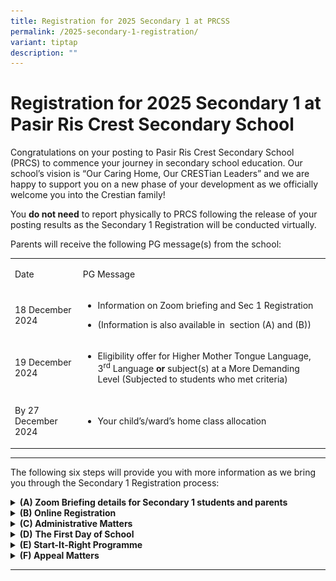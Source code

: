 ```yaml
---
title: Registration for 2025 Secondary 1 at PRCSS
permalink: /2025-secondary-1-registration/
variant: tiptap
description: ""
---
```

<h1><strong>Registration for 2025 Secondary 1 at Pasir Ris Crest Secondary School</strong>&nbsp;</h1>
<p>Congratulations on your posting to Pasir Ris Crest Secondary School (PRCS)
to commence your journey in secondary school education. Our school’s vision
is “Our Caring Home, Our CRESTian Leaders” and we are happy to support
you on a new phase of your development as we officially welcome you into
the Crestian family!&nbsp;</p>
<p>You <strong>do not need</strong> to report physically to PRCS following
the release of your posting results as the Secondary 1 Registration will
be conducted virtually.&nbsp;&nbsp;</p>
<p>Parents will receive the following PG message(s) from the school:&nbsp;</p>
<table style="minWidth: 50px">
<colgroup>
<col>
<col>
</colgroup>
<tbody>
<tr>
<td rowspan="1" colspan="1">
<p>Date&nbsp;</p>
</td>
<td rowspan="1" colspan="1">
<p>PG Message&nbsp;</p>
</td>
</tr>
<tr>
<td rowspan="1" colspan="1">
<p>18 December 2024&nbsp;</p>
</td>
<td rowspan="1" colspan="1">
<ul data-tight="true" class="tight">
<li>
<p>Information on Zoom briefing and Sec 1 Registration&nbsp;</p>
</li>
<li>
<p>(Information is also available in&nbsp; section (A) and (B))&nbsp;</p>
</li>
</ul>
</td>
</tr>
<tr>
<td rowspan="1" colspan="1">
<p>19 December 2024&nbsp;</p>
</td>
<td rowspan="1" colspan="1">
<ul data-tight="true" class="tight">
<li>
<p>Eligibility offer for Higher Mother Tongue Language, 3<sup>rd</sup> Language<strong> or</strong> subject(s)
at a More Demanding Level (Subjected to students who met criteria)&nbsp;</p>
</li>
</ul>
</td>
</tr>
<tr>
<td rowspan="1" colspan="1">
<p>By 27 December 2024&nbsp;</p>
</td>
<td rowspan="1" colspan="1">
<ul data-tight="true" class="tight">
<li>
<p>Your child’s/ward’s home class allocation&nbsp;</p>
</li>
</ul>
</td>
</tr>
</tbody>
</table>
<hr>
<p></p>
<p>The following six steps will provide you with more information as we bring
you through the Secondary 1 Registration process:&nbsp;&nbsp;</p>
<div data-type="detailGroup" class="isomer-accordion isomer-accordion-white">
<details class="isomer-details">
<summary><strong>(A) Zoom Briefing details for Secondary 1 students and parents</strong>
</summary>
<div data-type="detailsContent" class="isomer-details-content">
<ol>
<li>
<p>Parents are encouraged to join us via Zoom for a welcome address by Principal,
Year Head, and Subject-Based Banding briefing by the teacher in-charge.&nbsp;</p>
<p><strong>Date: </strong>Thursday, 19 December 2024&nbsp;</p>
<p><strong>Time: </strong>9.00 a.m. to 11.00 a.m.&nbsp;</p>
<p></p>
<p>Click on the following to join Zoom Meeting&nbsp;</p>
<p><strong><a href="https://moe-singapore.zoom.us/j/87084632025" rel="noopener noreferrer nofollow" target="_blank"><u>https://moe-singapore.zoom.us/j/87084632025</u></a></strong>&nbsp;</p>
<p></p>
<p><strong>Meeting ID: 870 8463 2025</strong>&nbsp;</p>
<p><strong>Passcode: 927179</strong>&nbsp;</p>
<p></p>
<p>For security reasons, please use this format for your login username.<strong>&nbsp;</strong>&nbsp;</p>
<p><strong>Login username: PRCS/ Child’s name</strong>&nbsp;</p>
<p>(<em>Only participants with the suggested format for the login username will be admitted into the briefing</em>)&nbsp;</p>
<p></p>
</li>
<li>
<p>The Principal’s slides will also be uploaded on the school website after
the session.&nbsp;</p>
</li>
</ol>
</div>
</details>
<details class="isomer-details">
<summary><strong>(B) Online Registration</strong>
</summary>
<div data-type="detailsContent" class="isomer-details-content">
<p>Please ensure that you have your Parents Gateway (PG) mobile app ready
to complete the Sec 1 online registration.&nbsp; Please note that Parent
Gateway may be down between 12pm to 5pm on 18 December to facilitate the
secondary 1 posting. Pasir Ris Crest Secondary School will be automatically
reflected and assigned to your PG once the transition has been completed
by the next working day.&nbsp;&nbsp;</p>
<p>&nbsp;</p>
<ol>
<li>
<p><strong>E-Registration</strong>.&nbsp;&nbsp;</p>
<ol data-tight="true" class="tight">
<li>
<p>Please complete the <strong><a href="https://go.gov.sg/s1registration2025" class="Hyperlink SCXW84047514 BCX8" rel="noreferrer noopener" target="_blank"><u>Online Registration Form</u></a></strong>.&nbsp;&nbsp;</p>
</li>
<li>
<p>The registration takes about 10 minutes. Please complete all fields.&nbsp;</p>
</li>
<li>
<p>It is <strong>compulsory</strong> for parents/guardians to complete the
registration. Please complete the registration latest by<strong> Wednesday, 18 December 2024, 11:59 p.m.</strong>&nbsp;</p>
</li>
</ol>
</li>
</ol>
<p>&nbsp;</p>
<ol start="2">
<li>
<p>Log in to PG mobile app (if you have not downloaded the app, please refer
to the link, <a href="https://go.gov.sg/s1registration2025" rel="noopener noreferrer nofollow" target="_blank"><u>https://www.prcss.moe.edu.sg/support/parentsgateway/</u></a> ).&nbsp;</p>
</li>
</ol>
<p>&nbsp;</p>
<ol start="3">
<li>
<p>You may also receive a message via PG to inform if your child is eligible
for Higher Mother Tongue Language, 3<sup>rd</sup> Language or is eligible
to offer subject(s) at a More Demanding Level.&nbsp;</p>
<ol data-tight="true" class="tight">
<li>
<p>Higher Mother Tongue Language eligibility, or&nbsp;</p>
</li>
<li>
<p>3<sup>rd</sup> Language eligibility or&nbsp;</p>
</li>
<li>
<p>Offer for Subject(s) at a More Demanding level.&nbsp;&nbsp;</p>
</li>
</ol>
</li>
</ol>
<p>&nbsp;</p>
<ol start="4">
<li>
<p>For parents who do not have access to PG app, please contact the school.&nbsp;</p>
</li>
</ol>
</div>
</details>
<details class="isomer-details">
<summary><strong>(C) Administrative Matters</strong>
</summary>
<div data-type="detailsContent" class="isomer-details-content">
<p>After you have received the messages via PG/email, you may commence on
the following (whichever applicable)</p>
<ol data-tight="true" class="tight">
<li>
<p><strong>Offer for Subject(s) at More Demanding Level</strong>
</p>
<p>More information on offer for Subject(s) at More Demanding Level will
be provided during the Zoom briefing on <strong>19 December 2024</strong>.&nbsp;</p>
<p></p>
</li>
<li>
<p><strong>Purchase of new Uniform and Textbooks&nbsp;</strong>
</p>
<ol data-tight="true" class="tight">
<li>
<p>Click on the link below for 2025 booklists.&nbsp;</p>
<p><a href="https://www.prcss.moe.edu.sg/2025-prcs-booklist-and-uniform-purchase-updated/" rel="noopener noreferrer nofollow" target="_blank">https://www.prcss.moe.edu.sg/2025-prcs-booklist-and-uniform-purchase-updated/</a>&nbsp;</p>
<p></p>
<p>If your child is taking up the Offer for Subject(s) at More Demanding
Level, refer to the booklist for the indicative level of the subject i.e.
G3, G2, for the appropriate textbooks/workbooks to purchase.&nbsp;&nbsp;</p>
<p></p>
</li>
<li>
<p>To manage the crowd on-site and reduce wait-times, the school has made
arrangements for parents/ students to opt either for self-collection (during
pre-assigned slots based on the booklist); or paid delivery, when ordering
textbooks and uniforms during the end of year sales period.&nbsp;&nbsp;&nbsp;</p>
<p></p>
</li>
<li>
<p>Walk-in strictly by appointment only.&nbsp;
<br>You may book your walk-in purchase at <a href="https://www.pacificbookstores.com/appointment/book" rel="noopener noreferrer nofollow" target="_blank">https://www.pacificbookstores.com/appointment/book</a>&nbsp;</p>
<p></p>
</li>
<li>
<p>Please contact the school bookshop and uniform vendor using the information
in the table to indicate your preferred option and make the necessary arrangements.&nbsp;&nbsp;</p>
<table style="minWidth: 50px">
<colgroup>
<col>
<col>
</colgroup>
<tbody>
<tr>
<td rowspan="1" colspan="1">
<p>Bookshop&nbsp;</p>
</td>
<td rowspan="1" colspan="1">
<ul data-tight="true" class="tight">
<li>
<p>Online platform: <a href="https://www.pacificbookstores.com/" rel="noopener noreferrer nofollow" target="_blank"><u>https://www.pacificbookstores.com</u></a>&nbsp;&nbsp;</p>
</li>
<li>
<p>Contact number: 6929 8012 / 6559 2269&nbsp;</p>
</li>
</ul>
</td>
</tr>
<tr>
<td rowspan="1" colspan="1">
<p>School uniform&nbsp;</p>
</td>
<td rowspan="1" colspan="1">
<ul data-tight="true" class="tight">
<li>
<p>Online platform: <a href="https://asencio.com.sg/" rel="noopener noreferrer nofollow" target="_blank"><u>https://asencio.com.sg/</u></a>
</p>
</li>
<li>
<p>Email: <a href="mailto:prcs@asencio.com.sg" rel="noopener noreferrer nofollow" target="_blank"><u>prcs@asencio.com.sg</u></a><u>&nbsp;</u>&nbsp;</p>
</li>
<li>
<p>Contact number: 6764 3102&nbsp;</p>
</li>
</ul>
</td>
</tr>
</tbody>
</table>
</li>
<li>
<p>For student who are under the MOE Financial Assistance Scheme, please
access the booking link/email below to make your purchases.&nbsp;</p>
<table style="minWidth: 50px">
<colgroup>
<col>
<col>
</colgroup>
<tbody>
<tr>
<td rowspan="1" colspan="1">
<p>Bookshop&nbsp;</p>
</td>
<td rowspan="1" colspan="1">
<ul data-tight="true" class="tight">
<li>
<p>E-appointment link: <a href="https://www.pacificbookstores.com/appointment/book" rel="noopener noreferrer nofollow" target="_blank"><u>https://www.pacificbookstores.com/appointment/book</u></a>&nbsp;</p>
</li>
<li>
<p>Email: <a href="mailto:sales@pacificbookstores.com" rel="noopener noreferrer nofollow" target="_blank"><u>sales@pacificbookstores.com</u></a>&nbsp;</p>
</li>
<li>
<p>Tel: 6929 8012<u>&nbsp;</u>&nbsp;</p>
</li>
<li>
<p><em>NOTE: Kindly wait for school results if you have applied for FAS. Do not purchase books in advance.&nbsp;</em>&nbsp;</p>
</li>
</ul>
</td>
</tr>
<tr>
<td rowspan="1" colspan="1">
<p>School uniform&nbsp;</p>
</td>
<td rowspan="1" colspan="1">
<ul data-tight="true" class="tight">
<li>
<p>Email: <a href="mailto:prcs@asencio.com.sg" rel="noopener noreferrer nofollow" target="_blank"><u>prcs@asencio.com.sg</u></a><u>&nbsp;</u>&nbsp;</p>
</li>
<li>
<p>Tel: 6764 3102&nbsp;&nbsp;</p>
</li>
</ul>
</td>
</tr>
</tbody>
</table>
</li>
</ol>
<p></p>
</li>
<li>
<p><strong>Secondary 1 Parent Teacher Meeting and CCA Briefing&nbsp;</strong>
</p>
<ol data-tight="true" class="tight">
<li>
<p>We would like to invite all parents and students to attend the Secondary
One Parent Teacher Meeting and CCA Briefing on <strong><u>Saturday, 18 January 2025, from 8.00 a.m. to 11.00 a.m.</u></strong> in
the school.&nbsp;&nbsp;</p>
</li>
<li>
<p>More information on the briefing will be provided nearer the date.&nbsp;&nbsp;</p>
<p></p>
</li>
</ol>
</li>
<li>
<p><strong>Parent Support Group&nbsp;</strong>
</p>
<ol data-tight="true" class="tight">
<li>
<p>The PRCS Parent Support Group (PSG) are strong advocates of fostering
a conducive home-school partnership and seeks to support the school’s mission
towards becoming 'A Choice School that nurtures the Hearts and Minds of
Crestian Leaders to be the pride of family, community and nation'. The
PSG is a network of parents that also supports the holistic development
of Crestians through participation in and organisation of school activities
(e.g. Education and Career Sharing, Overcomers’ Run) and PSG-related programmes
for parents and students.&nbsp;</p>
</li>
<li>
<p>Find out more about PRCS PSG by clicking on this <a href="https://sites.google.com/moe.edu.sg/prcss-psg/psg-home" rel="noopener nofollow" target="_blank">link</a>.&nbsp;</p>
</li>
<li>
<p>If you would like to play an active role or be involved in PRCS PSG events,
please sign up <a href="https://docs.google.com/forms/d/e/1FAIpQLScz_aMWALubDvnByaW0F14tudbVFG6NRpve_DxlG3YH3_3hfA/viewform" rel="noopener nofollow" target="_blank">here</a>.&nbsp;</p>
</li>
</ol>
<p></p>
</li>
<li>
<p><strong>Parenting workshops&nbsp;</strong>
</p>
<ol data-tight="true" class="tight">
<li>
<p>Care Corner is an MSF-appointed Families For Life @ Community provider
for PRCSS.&nbsp;&nbsp;</p>
</li>
<li>
<p>Care Corner will be conducting the Triple P seminar series which is curated
for parents with children transitioning to Secondary 1 to provide them
with a better and broader understanding of positive parenting principals
and strategies. Please refer to the poster below for more information.
You may sign up for the talk <a href="https://apc01.safelinks.protection.outlook.com/?url=https%3A%2F%2Fgo.gov.sg%2Ftriplep-transition2025&amp;data=05%7C02%7Cnoviong%40carecorner.org.sg%7C031d30aeba154fb881ff08dcf2400e2a%7C26bdcb6128464c0389c07509586f82a5%7C0%7C0%7C638651604163375752%7CUnknown%7CTWFpbGZsb3d8eyJWIjoiMC4wLjAwMDAiLCJQIjoiV2luMzIiLCJBTiI6Ik1haWwiLCJXVCI6Mn0%3D%7C0%7C%7C%7C&amp;sdata=HjV5RS8JDSjCBBguwtDVe57VcXU9X1krNUSnO%2F19YEQ%3D&amp;reserved=0" rel="noopener nofollow" target="_blank">here </a>(Singpass
is required).&nbsp;</p>
<p></p>
<div class="isomer-image-wrapper">
<img style="width: 100%" height="auto" width="100%" alt="" src="/images/care_corner.png">
</div>
</li>
<li>
<p>If you are interested in 1-to-1 parenting consultations, you may also
sign up for <a href="https://go.gov.sg/cc-triplepl3" rel="noopener nofollow" target="_blank">consultations sessions</a> with
Care Corner. More information is in the poster below.&nbsp;&nbsp;</p>
<div class="isomer-image-wrapper">
<img style="width: 100%" height="auto" width="100%" alt="" src="/images/care_corner1.png">
</div>
</li>
</ol>
<p></p>
</li>
<li>
<p><strong>MOE Financial Assistance Scheme (FAS) Application (If applicable)&nbsp;</strong>
</p>
<ol data-tight="true" class="tight">
<li>
<p>The objective of the MOE FAS is to help financially needy Singaporean
students in Government and Government-aided schools to meet basic schooling
expenses.&nbsp;</p>
</li>
<li>
<p>Eligibility Criteria&nbsp;</p>
</li>
<li>
<p>Student must be a Singapore citizen enrolled in a Government or Government-aided
school and meets either one of the following criteria:&nbsp;&nbsp;</p>
<ol data-tight="true" class="tight">
<li>
<p>Gross household income (GHI) as at the time of application does not exceed
$3000 per month; or&nbsp;&nbsp;</p>
</li>
<li>
<p>Household per capita income (PCI) as at the time of application does not
exceed $750 per month. &nbsp;
<br>&nbsp;
<br>PCI = Monthly GHI / No. of members in the same household&nbsp;</p>
</li>
<li>
<p>You may may submit your application online via this website: <a href="https://go.gov.sg/moe-efas" rel="noopener noreferrer nofollow" target="_blank">https://go.gov.sg/moe-efas</a>&nbsp;</p>
</li>
<li>
<p>If you do not meet the eligibility criteria of the MOE FAS, but require
financial assistance, do visit <a href="https://www.prcss.moe.edu.sg/support/financial-assistance/" rel="noopener noreferrer nofollow" target="_blank">https://www.prcss.moe.edu.sg/support/financial-assistance/</a> or
approach the school staff at the school’s General Office for assistance.&nbsp;</p>
</li>
</ol>
</li>
</ol>
<p></p>
</li>
<li>
<p><strong>Interbank GIRO&nbsp;</strong>
</p>
<ol data-tight="true" class="tight">
<li>
<p>We encourage all students to sign up for GIRO application for payment
of school fees.&nbsp;&nbsp;</p>
</li>
<li>
<p>You may submit the eGIRO application through this link, if you have not
signed up for GIRO payment with your child’s primary school.&nbsp;</p>
</li>
</ol>
<p></p>
</li>
<li>
<p><strong>Reporting Time, Attire and Dismissal Timings for School Days&nbsp;</strong>
</p>
<ol data-tight="true" class="tight">
<li>
<p>Refer to the table below for the reporting time, dismissal time, CCA timing
and school attire.&nbsp;&nbsp;</p>
<table style="minWidth: 125px">
<colgroup>
<col>
<col>
<col>
<col>
<col>
</colgroup>
<tbody>
<tr>
<td rowspan="1" colspan="1">
<p><strong>Day</strong>&nbsp;</p>
</td>
<td rowspan="1" colspan="1">
<p><strong>Reporting Time&nbsp;</strong>&nbsp;</p>
</td>
<td rowspan="1" colspan="1">
<p><strong>Dismissal Time</strong>&nbsp;</p>
</td>
<td rowspan="1" colspan="1">
<p><strong>CCA Time</strong>&nbsp;</p>
</td>
<td rowspan="1" colspan="1">
<p><strong>School attire</strong>&nbsp;</p>
</td>
</tr>
<tr>
<td rowspan="1" colspan="1">
<p>Monday&nbsp;</p>
</td>
<td rowspan="1" colspan="1">
<p>7.25 a.m.&nbsp;</p>
</td>
<td rowspan="1" colspan="1">
<p>1.50 p.m.&nbsp;</p>
</td>
<td rowspan="1" colspan="1">
<p>-&nbsp;</p>
</td>
<td rowspan="1" colspan="1">
<ul data-tight="true" class="tight">
<li>
<p>Full School Uniform only&nbsp;</p>
</li>
</ul>
</td>
</tr>
<tr>
<td rowspan="1" colspan="1">
<p>Tuesday&nbsp;</p>
</td>
<td rowspan="1" colspan="1">
<p>7.25 a.m.&nbsp;</p>
</td>
<td rowspan="1" colspan="1">
<p>3.30 p.m.&nbsp;</p>
</td>
<td rowspan="1" colspan="1">
<p>3.35 p.m. to 5.35 p.m.&nbsp;</p>
</td>
<td rowspan="4" colspan="1">
<ul data-tight="true" class="tight">
<li>
<p>Full School Uniform
<br>OR&nbsp;</p>
</li>
<li>
<p>PE T-shirt with school bermudas or school skirt</p>
</li>
</ul>
</td>
</tr>
<tr>
<td rowspan="1" colspan="1">
<p>Wednesday&nbsp;</p>
</td>
<td rowspan="1" colspan="1">
<p>7.50 a.m.&nbsp;</p>
</td>
<td rowspan="1" colspan="1">
<p>1.50 p.m.&nbsp;</p>
</td>
<td rowspan="1" colspan="1">
<p>-&nbsp;</p>
</td>
</tr>
<tr>
<td rowspan="1" colspan="1">
<p>Thursday&nbsp;</p>
</td>
<td rowspan="1" colspan="1">
<p>7.25 a.m.&nbsp;</p>
</td>
<td rowspan="1" colspan="1">
<p>2.40 p.m.&nbsp;</p>
</td>
<td rowspan="1" colspan="1">
<p>2.45 p.m. to 5.45 p.m.&nbsp;</p>
</td>
</tr>
<tr>
<td rowspan="1" colspan="1">
<p>Friday&nbsp;</p>
</td>
<td rowspan="1" colspan="1">
<p>7.25 a.m.&nbsp;</p>
</td>
<td rowspan="1" colspan="1">
<p>12.30 p.m.&nbsp;</p>
</td>
<td rowspan="1" colspan="1">
<p>-&nbsp;</p>
</td>
</tr>
</tbody>
</table>
</li>
<li>
<p>To support our students’ transition to a Secondary School, CCA will only
commence on Thursday, 27 February 2025 for Secondary One students.&nbsp;&nbsp;</p>
</li>
<li>
<p>See below point 9(b) for CCA trials for Sec One students.&nbsp;&nbsp;</p>
</li>
<li>
<p>For safety reasons, students are not allowed to leave school before CCA.&nbsp;&nbsp;</p>
</li>
</ol>
<p></p>
</li>
<li>
<p><strong>CCA Trials&nbsp;</strong>
</p>
<ol data-tight="true" class="tight">
<li>
<p>Our school conduct CCA trials for Sec One students where students get
to experience different CCAs before selecting their choices for CCA. Our
school has a range of 18 CCAs for the students to choose from.&nbsp;&nbsp;</p>
</li>
<li>
<p>To allow Secondary One students to better understand the requirements
of the various CCAs, the school will conduct CCA trials during CCA sessions
on 4, 6, 11, 13, 18 February 2025 until 5.35 p.m. on Tuesday and 5.45 p.m.
on Thursday.&nbsp; Attendance is compulsory.&nbsp;&nbsp;</p>
</li>
<li>
<p>More details on the CCA trials will be shared during the Secondary 1 Parent-Teacher
Meeting and CCA Open House on Saturday, 18 January 2025.&nbsp;</p>
</li>
</ol>
<p></p>
</li>
<li>
<p><strong>Issuance of New Secondary Level School Smart Cards (SSC)&nbsp;</strong>
</p>
<ol data-tight="true" class="tight">
<li>
<p>All students entering Secondary One in January 2025 will be issued with
a new Secondary level School Smart Card (SSC). MOE will inform the school
of the delivery dates in due course.&nbsp;</p>
</li>
<li>
<p>While Secondary One students are waiting for their Secondary level SSCs
to be ready, they can continue to use their Primary level SSCs for concessionary
travel till further updates from Transitlink office. Students can still
purchase the Bus Concession Pass (BCP) using their Primary level SSCs but
they will need to purchase the BCP for Secondary School students.&nbsp;</p>
</li>
</ol>
<p></p>
</li>
<li>
<p><strong>Passport-size Photographs&nbsp;</strong>
</p>
<ol data-tight="true" class="tight">
<li>
<p>Our school will arrange to take passport-sized photographs of students
on Monday, 13 January 2025.&nbsp;&nbsp;</p>
</li>
<li>
<p>The photographs will be used for Pupil Confidential File and school matters.&nbsp;&nbsp;</p>
</li>
<li>
<p>Your child/ward should be attired in full school uniform and will have
to pay the vendor directly. The cost of the photos is $4.&nbsp;&nbsp;&nbsp;</p>
</li>
</ol>
<p></p>
</li>
<li>
<p><strong>Road Safety&nbsp;</strong>
</p>
<p>We seek your cooperation in the area of road safety to ensure the safety
of your child/ward.&nbsp;&nbsp;</p>
<ol data-tight="true" class="tight">
<li>
<p>Parents can drop off child/ward at the bus stop just outside the school.&nbsp;</p>
</li>
<li>
<p>Parents who drive your child/ward to school in the morning are to turn
left when exiting the school from 0700 to 0730 to avoid holding up the
traffic.&nbsp;</p>
</li>
<li>
<p>Kindly follow the traffic markings within the school and only drop off
your child/ward at the designated drop off point, i.e. the School Tower
(Refer to the “Drop Off/ Pick Up Point” in image A below.&nbsp;</p>
<p></p>
<div class="isomer-image-wrapper">
<img style="width: 100%" height="auto" width="100%" alt="" src="/images/image_a.png">
</div>
<p><strong>Image A&nbsp;</strong>
</p>
<p></p>
</li>
<li>
<p>Remind your child/ward not to jaywalk but use the pedestrian crossings
at all times.&nbsp;</p>
</li>
<li>
<p>Advise your child/ward not to use earphones/headphones or use his/her
mobile phone when walking to school, as it would reduce his/her level of
alertness of the traffic condition.&nbsp;</p>
</li>
</ol>
</li>
</ol>
</div>
</details>
<details class="isomer-details">
<summary><strong>(D)</strong>  <strong>The First Day of School</strong>
</summary>
<div data-type="detailsContent" class="isomer-details-content">
<ol>
<li>
<p>Refer to the table for the reporting time and attire on the first day.&nbsp;&nbsp;&nbsp;</p>
</li>
</ol>
<table style="minWidth: 50px">
<colgroup>
<col>
<col>
</colgroup>
<tbody>
<tr>
<td rowspan="1" colspan="1">
<p>Reporting time&nbsp;</p>
</td>
<td rowspan="1" colspan="1">
<ul data-tight="true" class="tight">
<li>
<p>7.25 a.m. (In their allocated classroom at level four)&nbsp;</p>
</li>
<li>
<p>The classroom location will be placed on the noticeboard at the Tower
Block.&nbsp;&nbsp;</p>
</li>
</ul>
</td>
</tr>
<tr>
<td rowspan="1" colspan="1">
<p>Attire:&nbsp;</p>
</td>
<td rowspan="1" colspan="1">
<ul data-tight="true" class="tight">
<li>
<p>PRCS PE T-shirt (see image B) and PE shorts <strong>or</strong> Primary
School PE attire&nbsp;</p>
</li>
</ul>
</td>
</tr>
<tr>
<td rowspan="1" colspan="1">
<p>Shoes:&nbsp;</p>
</td>
<td rowspan="1" colspan="1">
<ul data-tight="true" class="tight">
<li>
<p>Predominantly white shoes with lace&nbsp;</p>
</li>
</ul>
</td>
</tr>
<tr>
<td rowspan="1" colspan="1">
<p>Socks:&nbsp;</p>
</td>
<td rowspan="1" colspan="1">
<ul data-tight="true" class="tight">
<li>
<p>White with no logo&nbsp;</p>
</li>
</ul>
</td>
</tr>
</tbody>
</table>
<p>&nbsp;</p>
<div class="isomer-image-wrapper">
<img style="width: 100%" height="auto" width="100%" alt="" src="/images/image_b.png">
</div>
<p><strong>Image B</strong>&nbsp;</p>
<p></p>
<ol start="2">
<li>
<p>Students can refer to the noticeboard at the Tower Block which will contain
more information on their classroom location.&nbsp;</p>
</li>
<li>
<p>Items to bring:&nbsp;</p>
<ol data-tight="true" class="tight">
<li>
<p>An English story book for Reading Period&nbsp;</p>
</li>
<li>
<p>Stationery&nbsp;</p>
</li>
<li>
<p>Primary School Report Book&nbsp;</p>
</li>
</ol>
</li>
</ol>
<p>&nbsp;</p>
<ol start="4">
<li>
<p>Bring a <strong>photocopy</strong> of the following documents for the Pupil
Confidential File:&nbsp;</p>
<ol data-tight="true" class="tight">
<li>
<p>Passport/Student Pass (for foreign student)&nbsp;</p>
</li>
<li>
<p>PSLE results slip&nbsp;</p>
</li>
<li>
<p>Mother Tongue Language exemption letter (if applicable)&nbsp;</p>
</li>
<li>
<p>Any documents deemed useful by parents/guardians (e.g. Medical Report)&nbsp;</p>
</li>
</ol>
</li>
</ol>
</div>
</details>
<details class="isomer-details">
<summary><strong>(E) Start-It-Right Programme</strong>
</summary>
<div data-type="detailsContent" class="isomer-details-content">
<ol>
<li>
<p>The programme will be conducted from<strong> 2 to 3 January and 6 to 7 January 2025 </strong>to
help your child/ward transit smoothly into secondary school life.&nbsp;</p>
</li>
<li>
<p>The programme will include activities to bond with their classmates and
introduction to the teachers and school environment. The programme culminates
in a closing ceremony where parents/guardians are invited to accompany
the child/ward in their completion of several days of activities, signifying
the new beginning in his/her secondary school life. Please indicate in
the <a href="https://go.gov.sg/2025s1sir" class="Hyperlink SCXW218227058 BCX8" rel="noreferrer noopener" target="_blank"><u>form</u></a> if you would be attending
the closing ceremony at <strong>1.40 p.m.</strong>.&nbsp;</p>
</li>
<li>
<p>The attire is PRCS PE T-shirt and PE shorts <strong>or</strong> Primary
School PE attire.&nbsp;</p>
</li>
<li>
<p>Bring an English story book for reading, stationery, and water bottle.&nbsp;&nbsp;</p>
</li>
<li>
<p>Refer to the table below for dismissal time during the SIR programme only.&nbsp;</p>
</li>
</ol>
<table style="minWidth: 75px">
<colgroup>
<col>
<col>
<col>
</colgroup>
<tbody>
<tr>
<td rowspan="1" colspan="1">
<p><strong>Date</strong>&nbsp;</p>
</td>
<td rowspan="1" colspan="1">
<p><strong>Dismissal time</strong>&nbsp;</p>
</td>
<td rowspan="1" colspan="1">
<p><strong>Programme</strong>&nbsp;</p>
</td>
</tr>
<tr>
<td rowspan="1" colspan="1">
<p>2 January&nbsp;</p>
</td>
<td rowspan="1" colspan="1">
<p>2.00 p.m.&nbsp;</p>
</td>
<td rowspan="2" colspan="1">
<ul data-tight="true" class="tight">
<li>
<p>Orientation activities conducted by our Crestian Senior Leaders in school.&nbsp;&nbsp;</p>
</li>
<li>
<p>Canteen is open for recess and lunch.&nbsp;&nbsp;</p>
</li>
</ul>
</td>
</tr>
<tr>
<td rowspan="1" colspan="1">
<p>3 January&nbsp;</p>
</td>
<td rowspan="1" colspan="1">
<p>12.30 p.m.&nbsp;</p>
</td>
</tr>
<tr>
<td rowspan="1" colspan="1">
<p>6 January&nbsp;</p>
</td>
<td rowspan="1" colspan="1">
<p>8.00 p.m.&nbsp;&nbsp;</p>
</td>
<td rowspan="1" colspan="1">
<ul data-tight="true" class="tight">
<li>
<p>Day camp where there will be team bonding activities and campfire (in
the evening) conducted in school.&nbsp;</p>
</li>
<li>
<p>Canteen is open for recess and lunch.&nbsp;&nbsp;</p>
</li>
<li>
<p>Halal packed meal will be catered during dinner for all students.&nbsp;</p>
</li>
</ul>
</td>
</tr>
<tr>
<td rowspan="1" colspan="1">
<p>7 January&nbsp;</p>
</td>
<td rowspan="1" colspan="1">
<p>2.00 p.m.&nbsp;</p>
</td>
<td rowspan="1" colspan="1">
<ul data-tight="true" class="tight">
<li>
<p>Learning for Life Programme&nbsp;</p>
</li>
<li>
<p>Drumming workshop at external venues.&nbsp;&nbsp;</p>
</li>
<li>
<p>A bun will be provided for all students. Students are encouraged to bring
healthy snacks to consume during their break time.&nbsp;&nbsp;&nbsp;</p>
</li>
<li>
<p>Ends off with a closing ceremony where parents/guardians are invited to
accompany the child/ward in their completion of several days of activities,
signifying the new beginning in his/her secondary school life.&nbsp;</p>
</li>
</ul>
</td>
</tr>
</tbody>
</table>
</div>
</details>
<details class="isomer-details">
<summary><strong>(F) Appeal Matters</strong>&nbsp;</summary>
<div data-type="detailsContent" class="isomer-details-content">
<ol data-tight="true" class="tight">
<li>
<p>Appeals for transfer out due to serious medical conditions&nbsp;</p>
<ol data-tight="true" class="tight">
<li>
<p>An appeal to transfer out to another school due to compelling medical
reasons must be submitted via email to Secondary 1 Year Head, Mr Jason
Soo, <a href="mailto:soo_yee_siong_jason@schools.gov.sg" rel="noopener noreferrer nofollow" target="_blank">soo_yee_siong_jason@schools.gov.sg</a> by <strong>19 December 2024, 12.00 p.m..&nbsp;&nbsp;</strong>
<br>
</p>
</li>
<li>
<p><strong>Things to note when appealing for a transfer:&nbsp;</strong>
</p>
<ol data-tight="true" class="tight">
<li>
<p>All appeals must be accompanied by relevant supporting documents, such
as medical reports, letters from doctors.&nbsp;&nbsp;</p>
</li>
<li>
<p>Our staff will help to file your appeal.&nbsp;&nbsp;</p>
</li>
<li>
<p>The appeal results will be released in early January.&nbsp;</p>
</li>
<li>
<p>If you intend to appeal for transfer out, your child must still report
to PRCS on the first day of school, and continue to attend school until
the transfer is approved.&nbsp;</p>
</li>
<li>
<p>Transfers are subjected to vacancies at the requested transfer school,
and MOE’s approval.&nbsp;</p>
<p></p>
</li>
</ol>
</li>
</ol>
</li>
<li>
<p>General transfer appeals&nbsp;</p>
<ol data-tight="true" class="tight">
<li>
<p>Submissions for transfers or appeals to PRCS should be submitted <a href="https://go.gov.sg/2025s1transferappeal" rel="noopener nofollow" target="_blank">online via this form</a> by <strong>Thursday, 26 December 2024, 12.00&nbsp;p.m.</strong>.
Application for transfer will be based on following factors:&nbsp;</p>
<ol data-tight="true" class="tight">
<li>
<p>Student must meet school’s Cut-Off Points (COP) for respective posting
group&nbsp;</p>
</li>
<li>
<p>Available school vacancies&nbsp;</p>
</li>
<li>
<p>Merits of other applicants on the school’s waitlist&nbsp;&nbsp;</p>
<p></p>
</li>
</ol>
</li>
<li>
<p>Do note that students successfully allocated to their schools via the
Direct Schools Admission (DSA) Exercise will not be allowed to transfer
to another school. For successful DSA postings, students are expected to
honour their commitment to the accepting school for the duration of their
secondary school journey. Parents are encouraged to consult the receiving
DSA school for further advice if there are valid reasons for a transfer.&nbsp;</p>
<p></p>
</li>
<li>
<p>The school will contact you if your child/ward is shortlisted.&nbsp;&nbsp;</p>
</li>
</ol>
</li>
</ol>
</div>
</details>
</div>
<hr>
<h2></h2>
<p></p>